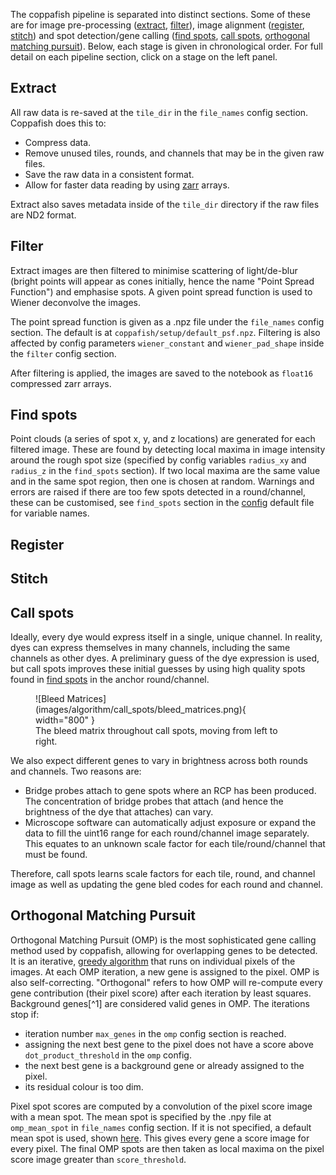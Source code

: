 The coppafish pipeline is separated into distinct sections. Some of these are for image pre-processing
([extract](#extract), [filter](#filter)), image alignment ([register](#register), [stitch](#stitch)) and spot
detection/gene calling ([find spots](#find-spots), [call spots](#call-spots),
[orthogonal matching pursuit](#orthogonal-matching-pursuit)). Below, each stage is given in chronological order. For
full detail on each pipeline section, click on a stage on the left panel.

## Extract

All raw data is re-saved at the `tile_dir` in the `file_names` config section. Coppafish does this to:

* Compress data.
* Remove unused tiles, rounds, and channels that may be in the given raw files.
* Save the raw data in a consistent format.
* Allow for faster data reading by using [zarr](https://zarr.readthedocs.io/) arrays.

Extract also saves metadata inside of the `tile_dir` directory if the raw files are ND2 format.

## Filter

Extract images are then filtered to minimise scattering of light/de-blur (bright points will appear as cones initially,
hence the name "Point Spread Function") and emphasise spots. A given point spread function is used to Wiener deconvolve
the images.

The point spread function is given as a .npz file under the `file_names` config section. The default is at
`coppafish/setup/default_psf.npz`. Filtering is also affected by config parameters `wiener_constant` and
`wiener_pad_shape` inside the `filter` config section.

After filtering is applied, the images are saved to the notebook as `float16` compressed zarr arrays.

## Find spots

Point clouds (a series of spot x, y, and z locations) are generated for each filtered image. These are found by
detecting local maxima in image intensity around the rough spot size (specified by config variables `radius_xy` and
`radius_z` in the `find_spots` section). If two local maxima are the same value and in the same spot region, then one
is chosen at random. Warnings and errors are raised if there are too few spots detected in a round/channel, these can
be customised, see `find_spots` section in the
<a href="https://github.com/paulshuker/coppafish/blob/HEAD/coppafish/setup/settings.default.ini" target="_blank">
config</a> default file for variable names.

## Register

## Stitch

## Call spots

Ideally, every dye would express itself in a single, unique channel. In reality, dyes can express themselves in many
channels, including the same channels as other dyes. A preliminary guess of the dye expression is used, but call spots
improves these initial guesses by using high quality spots found in [find spots](#find-spots) in the anchor
round/channel.

<figure markdown="span">
  ![Bleed Matrices](images/algorithm/call_spots/bleed_matrices.png){ width="800" }
  <figcaption>The bleed matrix throughout call spots, moving from left to right.</figcaption>
</figure>

We also expect different genes to vary in brightness across both rounds and channels. Two reasons are:

* Bridge probes attach to gene spots where an RCP has been produced. The concentration of bridge probes that attach
(and hence the brightness of the dye that attaches) can vary.
* Microscope software can automatically adjust exposure or expand the data to fill the uint16 range for each
round/channel image separately. This equates to an unknown scale factor for each tile/round/channel that must be found.

Therefore, call spots learns scale factors for each tile, round, and channel image as well as updating the gene bled
codes for each round and channel.

## Orthogonal Matching Pursuit

Orthogonal Matching Pursuit (OMP) is the most sophisticated gene calling method used by coppafish, allowing for
overlapping genes to be detected. It is an iterative,
<a href="https://en.wikipedia.org/wiki/Greedy_algorithm" target="_blank">greedy algorithm</a> that runs on individual
pixels of the images. At each OMP iteration, a new gene is assigned to the pixel. OMP is also self-correcting.
"Orthogonal" refers to how OMP will re-compute every gene contribution (their pixel score) after each iteration by least
squares. Background genes[^1] are considered valid genes in OMP. The iterations stop if:

* iteration number `max_genes` in the `omp` config section is reached.
* assigning the next best gene to the pixel does not have a score above `dot_product_threshold` in the `omp` config.
* the next best gene is a background gene or already assigned to the pixel.
* its residual colour is too dim.

Pixel spot scores are computed by a convolution of the pixel score image with a mean spot. The mean spot is specified by
the .npy file at `omp_mean_spot` in `file_names` config section. If it is not specified, a default mean spot is used,
shown [here](omp.md#4-spot-scoring-and-spot-detection). This gives every gene a score image for every pixel. The final
OMP spots are then taken as local maxima on the pixel score image greater than `score_threshold`.
